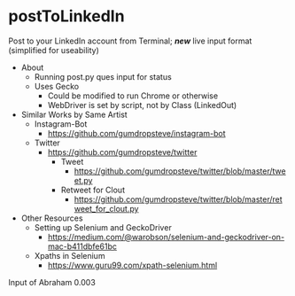 # postToLinkedIn
Post to your LinkedIn account from Terminal; ***new*** live input format (simplified for useability)

- About
    - Running post.py ques input for status 
    - Uses Gecko
        - Could be modified to run Chrome or otherwise
        - WebDriver is set by script, not by Class (LinkedOut) 
- Similar Works by Same Artist
    - Instagram-Bot
        - https://github.com/gumdropsteve/instagram-bot
    - Twitter
        - https://github.com/gumdropsteve/twitter
            - Tweet
                - https://github.com/gumdropsteve/twitter/blob/master/tweet.py
            - Retweet for Clout
                - https://github.com/gumdropsteve/twitter/blob/master/retweet_for_clout.py 
- Other Resources
    - Setting up Selenium and GeckoDriver 
        - https://medium.com/@warobson/selenium-and-geckodriver-on-mac-b411dbfe61bc 
    - Xpaths in Selenium
        - https://www.guru99.com/xpath-selenium.html 


Input of Abraham 0.003
